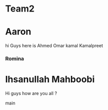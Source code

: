 # Team2

Aaron
=======
hi Guys here is Ahmed Omar
 kamal
Kamalpreet

### Romina

# Ihsanullah Mahboobi
Hi guys how are you all ?

main
